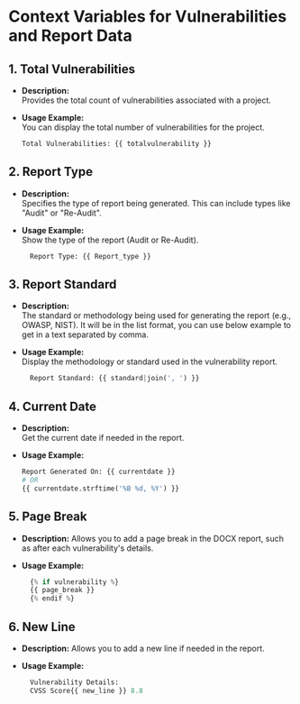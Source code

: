 # Context Variables for Vulnerabilities and Report Data

## 1. Total Vulnerabilities
- **Description:**  
  Provides the total count of vulnerabilities associated with a project.
- **Usage Example:**  
  You can display the total number of vulnerabilities for the project.
  
  ```python
  Total Vulnerabilities: {{ totalvulnerability }}
  ```

## 2. Report Type
- **Description:**  
  Specifies the type of report being generated. This can include types like "Audit" or "Re-Audit".
- **Usage Example:**  
  Show the type of the report (Audit or Re-Audit).
  
  ```python
    Report Type: {{ Report_type }}
  ```



## 3. Report Standard
- **Description:**  
  The standard or methodology being used for generating the report (e.g., OWASP, NIST). It will be in the list format, you can use below example to get in a text separated by comma.
- **Usage Example:**  
  Display the methodology or standard used in the vulnerability report.
  
  ```python
    Report Standard: {{ standard|join(', ') }} 
  ```


## 4. Current Date
- **Description:**  
  Get the current date if needed in the report.

- **Usage Example:**  
  ```python
  Report Generated On: {{ currentdate }}   
  # OR
  {{ currentdate.strftime('%B %d, %Y') }}
  ```

## 5.  Page Break
- **Description:** 
  Allows you to add a page break in the DOCX report, such as after each vulnerability's details.

- **Usage Example:**  
  ```python
    {% if vulnerability %}
    {{ page_break }}
    {% endif %}
  ```

## 6. New Line
- **Description:** 
  Allows you to add a new line if needed in the report.

- **Usage Example:**  
  ```python
    Vulnerability Details:  
    CVSS Score{{ new_line }} 8.8
    
  ```